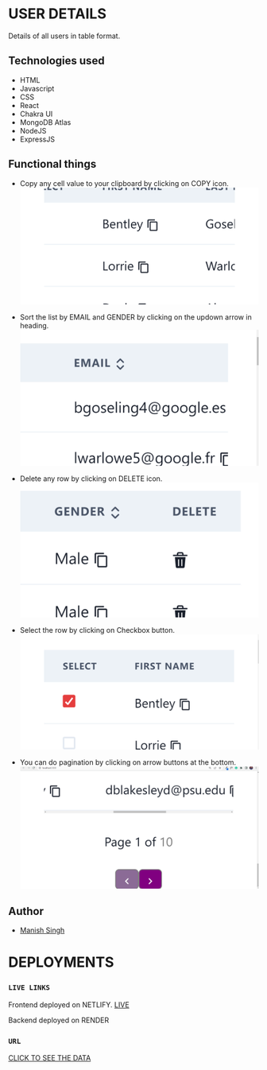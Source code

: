 # USER DETAILS

Details of all users in table format.

## Technologies used

- HTML
- Javascript
- CSS
- React
- Chakra UI
- MongoDB Atlas
- NodeJS
- ExpressJS

## Functional things

- Copy any cell value to your clipboard by clicking on COPY icon.
![](./src/assets/copy.png)

- Sort the list by EMAIL and GENDER by clicking on the updown arrow in heading.
![](./src/assets/sort.png)

- Delete any row by clicking on DELETE icon.
![](./src/assets/delete.png)

- Select the row by clicking on Checkbox button.
![](./src/assets/select.png)

- You can do pagination by clicking on arrow buttons at the bottom.
![](./src/assets/pagination.png)


## Author

- [Manish Singh](https://github.com/ManishSingh64)

# DEPLOYMENTS

### `LIVE LINKS`
Frontend deployed on NETLIFY.
[LIVE](https://illustrious-lokum-13fd3a.netlify.app)

Backend deployed on RENDER
### `URL`
[CLICK TO SEE THE DATA](https://rhombuzdata.onrender.com/user?sortByEmail&sortByGender&page=1&limit=10)
